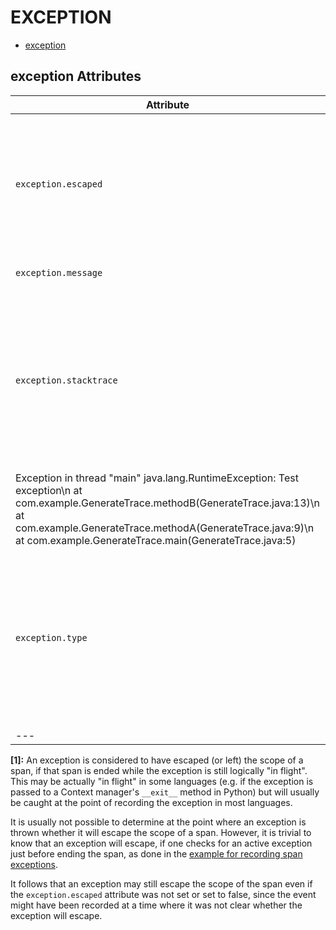 
<!--- Hugo front matter used to generate the website version of this page:
--->

# EXCEPTION

- [exception](#exception)


## exception Attributes

| Attribute  | Type | Description  | Examples  | Stability |
|---|---|---|---|---|
| `exception.escaped` | boolean | SHOULD be set to true if the exception event is recorded at a point where it is known that the exception is escaping the scope of the span. [1] | | ![Stable](https://img.shields.io/badge/-stable-lightgreen) |
| `exception.message` | string | The exception message.  |`Division by zero`; `Can't convert 'int' object to str implicitly` | ![Stable](https://img.shields.io/badge/-stable-lightgreen) |
| `exception.stacktrace` | string | A stacktrace as a string in the natural representation for the language runtime. The representation is to be determined and documented by each language SIG.  |
Exception in thread "main" java.lang.RuntimeException: Test exception\n at com.example.GenerateTrace.methodB(GenerateTrace.java:13)\n at com.example.GenerateTrace.methodA(GenerateTrace.java:9)\n at com.example.GenerateTrace.main(GenerateTrace.java:5) | ![Stable](https://img.shields.io/badge/-stable-lightgreen) |
| `exception.type` | string | The type of the exception (its fully-qualified class name, if applicable). The dynamic type of the exception should be preferred over the static type in languages that support it.  |`java.net.ConnectException`; `OSError` | ![Stable](https://img.shields.io/badge/-stable-lightgreen) |
|---|---|---|---|---|

**[1]:** An exception is considered to have escaped (or left) the scope of a span,
if that span is ended while the exception is still logically "in flight".
This may be actually "in flight" in some languages (e.g. if the exception
is passed to a Context manager's `__exit__` method in Python) but will
usually be caught at the point of recording the exception in most languages.

It is usually not possible to determine at the point where an exception is thrown
whether it will escape the scope of a span.
However, it is trivial to know that an exception
will escape, if one checks for an active exception just before ending the span,
as done in the [example for recording span exceptions](#recording-an-exception).

It follows that an exception may still escape the scope of the span
even if the `exception.escaped` attribute was not set or set to false,
since the event might have been recorded at a time where it was not
clear whether the exception will escape.


